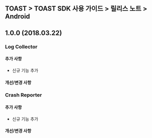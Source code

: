 ## TOAST > TOAST SDK 사용 가이드 > 릴리스 노트 > Android

## 1.0.0 (2018.03.22)

### Log Collector

#### 추가 사항

* 신규 기능 추가

#### 개선/변경 사항

### Crash Reporter

#### 추가 사항

* 신규 기능 추가

#### 개선/변경 사항

